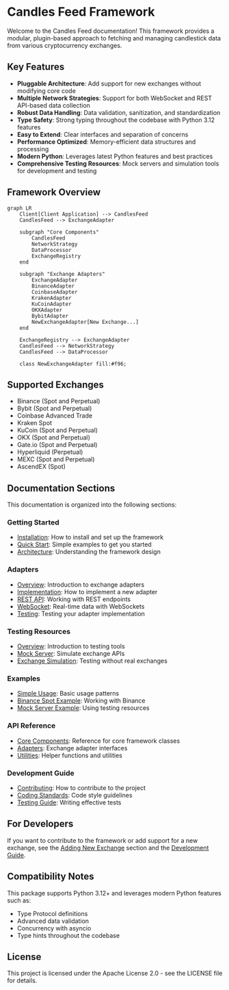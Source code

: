 # Candles Feed Framework

Welcome to the Candles Feed documentation! This framework provides a modular, plugin-based approach to fetching and managing candlestick data from various cryptocurrency exchanges.

## Key Features

- **Pluggable Architecture**: Add support for new exchanges without modifying core code
- **Multiple Network Strategies**: Support for both WebSocket and REST API-based data collection
- **Robust Data Handling**: Data validation, sanitization, and standardization
- **Type Safety**: Strong typing throughout the codebase with Python 3.12 features
- **Easy to Extend**: Clear interfaces and separation of concerns
- **Performance Optimized**: Memory-efficient data structures and processing
- **Modern Python**: Leverages latest Python features and best practices
- **Comprehensive Testing Resources**: Mock servers and simulation tools for development and testing

## Framework Overview

```mermaid
graph LR
    Client[Client Application] --> CandlesFeed
    CandlesFeed --> ExchangeAdapter
    
    subgraph "Core Components"
        CandlesFeed
        NetworkStrategy
        DataProcessor
        ExchangeRegistry
    end
    
    subgraph "Exchange Adapters"
        ExchangeAdapter
        BinanceAdapter
        CoinbaseAdapter
        KrakenAdapter
        KuCoinAdapter
        OKXAdapter
        BybitAdapter
        NewExchangeAdapter[New Exchange...]
    end
    
    ExchangeRegistry --> ExchangeAdapter
    CandlesFeed --> NetworkStrategy
    CandlesFeed --> DataProcessor
    
    class NewExchangeAdapter fill:#f96;
```

## Supported Exchanges

- Binance (Spot and Perpetual)
- Bybit (Spot and Perpetual)
- Coinbase Advanced Trade
- Kraken Spot
- KuCoin (Spot and Perpetual)
- OKX (Spot and Perpetual)
- Gate.io (Spot and Perpetual)
- Hyperliquid (Perpetual)
- MEXC (Spot and Perpetual)
- AscendEX (Spot)

## Documentation Sections

This documentation is organized into the following sections:

### Getting Started
- [Installation](getting_started/installation.md): How to install and set up the framework
- [Quick Start](getting_started/quick_start.md): Simple examples to get you started
- [Architecture](getting_started/architecture.md): Understanding the framework design

### Adapters
- [Overview](adapters/overview.md): Introduction to exchange adapters
- [Implementation](adapters/implementation.md): How to implement a new adapter
- [REST API](adapters/rest_api.md): Working with REST endpoints
- [WebSocket](adapters/websocket.md): Real-time data with WebSockets
- [Testing](adapters/testing.md): Testing your adapter implementation

### Testing Resources
- [Overview](testing_resources/overview.md): Introduction to testing tools
- [Mock Server](testing_resources/mock_server.md): Simulate exchange APIs
- [Exchange Simulation](testing_resources/exchange_simulation.md): Testing without real exchanges

### Examples
- [Simple Usage](examples/simple_usage.md): Basic usage patterns
- [Binance Spot Example](examples/binance_spot_example.md): Working with Binance
- [Mock Server Example](examples/mock_server_example.md): Using testing resources

### API Reference
- [Core Components](api_reference/core.md): Reference for core framework classes
- [Adapters](api_reference/adapters.md): Exchange adapter interfaces
- [Utilities](api_reference/utilities.md): Helper functions and utilities

### Development Guide
- [Contributing](development/contributing.md): How to contribute to the project
- [Coding Standards](development/coding_standards.md): Code style guidelines
- [Testing Guide](development/testing_guide.md): Writing effective tests

## For Developers

If you want to contribute to the framework or add support for a new exchange, see the [Adding New Exchange](adapters/overview.md) section and the [Development Guide](development/contributing.md).

## Compatibility Notes

This package supports Python 3.12+ and leverages modern Python features such as:
- Type Protocol definitions
- Advanced data validation
- Concurrency with asyncio
- Type hints throughout the codebase

## License

This project is licensed under the Apache License 2.0 - see the LICENSE file for details.